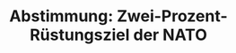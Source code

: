 ---
abstimmung:
  abstimmung: 2
  bundestagssitzung: 61
  datum: 8. November 2018
  legislaturperiode: 19
categories:
- Todo
data:
- title: Abstimmungsergebnis 20181108_2-data.pdf
  url: /res/2021-btw/abstimmungsergebnisse/20181108_2-data.pdf
- title: Abstimmungsergebnis 20181108_2_xls-data.xls
  url: /res/2021-btw/abstimmungsergebnisse/20181108_2_xls-data.xls
- title: Abstimmungsergebnis 20181108_2_xls-datacsv
  url: /res/2021-btw/abstimmungsergebnisse/csv/20181108_2_xls-datacsv
documents:
- local: /res/2021-btw/drucksachen/00445.pdf
  title: Drucksache 19/00445
  url: https://dip21.bundestag.de/dip21/btd/19/004/1900445.pdf
- local: /res/2021-btw/drucksachen/01033.pdf
  title: Drucksache 19/01033
  url: https://dip21.bundestag.de/dip21/btd/19/010/1901033.pdf
ergebnis:
  AfD:
    enthaltung: 0
    gesamt: 92
    ja: 84
    nein: 2
    nichtabgegeben: 6
    ungueltig: 0
  Bündnis 90/Die Grünen:
    enthaltung: 0
    gesamt: 67
    ja: 0
    nein: 61
    nichtabgegeben: 6
    ungueltig: 0
  Die Linke:
    enthaltung: 0
    gesamt: 69
    ja: 0
    nein: 63
    nichtabgegeben: 6
    ungueltig: 0
  FDP:
    enthaltung: 0
    gesamt: 80
    ja: 70
    nein: 0
    nichtabgegeben: 10
    ungueltig: 0
  cdu/csu:
    enthaltung: 0
    gesamt: 246
    ja: 222
    nein: 0
    nichtabgegeben: 24
    ungueltig: 0
  file: 20181108_2_xls-data.xls
  fraktionslos:
    enthaltung: 0
    gesamt: 2
    ja: 2
    nein: 0
    nichtabgegeben: 0
    ungueltig: 0
  spd:
    enthaltung: 2
    gesamt: 153
    ja: 142
    nein: 2
    nichtabgegeben: 7
    ungueltig: 0
layout: abstimmung
links:
- title: Link zu bundestag.de
  url: https://www.bundestag.de/parlament/plenum/abstimmung/abstimmung?id=555
preview: 'Deutscher Bundestag


  61. Sitzung des Deutschen Bundestages

  am Donnerstag, 8. November 2018


  Endgültiges Ergebnis der Namentlichen Abstimmung Nr. 2


  Beschlussempfehlung des Verteidigungsausschusses (12. Ausschuss) zu dem Antrag der

  Abgeordneten Heike Hänsel, Michel Brandt, Christine Buchholz, weiterer Abgeordneter

  und der Fraktion DIE LINKE.

  Zwei-Prozent-Rüstungsziel der NATO ablehnen

  - Drucksachen 19/445 und 19/1033 -'
tags:
- Todo
title: 'Abstimmung: Zwei-Prozent-Rüstungsziel der NATO'
---